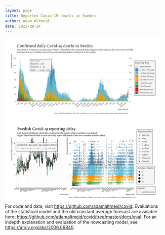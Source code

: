 ```yaml
---
layout: page
title: Reported Covid-19 deaths in Sweden
author: Adam Altmejd
date: 2022-09-24
---
```


![Graph of Swedish Covid-19 deaths with reporting delay.](deaths_lag_sweden_2022-09-24.png "Swedish Covid-19 deaths.")
![Graph of Swedish Covid-19 reporting delay in daily deaths.](lag_trend_sweden_2022-09-24.png "Trend in Swedish Covid-19 mortality reporting delay.")
For code and data, visit <https://github.com/adamaltmejd/covid>.
Evaluations of the statistical model and the old constant average forecast are available here: <https://github.com/adamaltmejd/covid/tree/master/docs/eval>.
For an indepth explanation and evaluation of the nowcasting model, see <https://arxiv.org/abs/2006.06840>.
